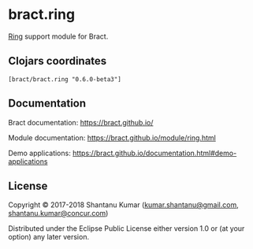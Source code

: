 # bract.ring

[Ring](https://github.com/ring-clojure) support module for Bract.


## Clojars coordinates

`[bract/bract.ring "0.6.0-beta3"]`


## Documentation

Bract documentation: https://bract.github.io/

Module documentation: https://bract.github.io/module/ring.html

Demo applications: https://bract.github.io/documentation.html#demo-applications


## License

Copyright © 2017-2018 Shantanu Kumar (kumar.shantanu@gmail.com, shantanu.kumar@concur.com)

Distributed under the Eclipse Public License either version 1.0 or (at
your option) any later version.

